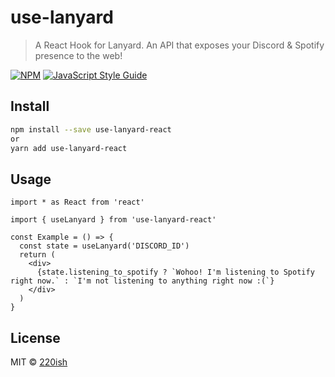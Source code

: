 # use-lanyard

> A React Hook for Lanyard. An API that exposes your Discord & Spotify presence to the web!

[![NPM](https://img.shields.io/npm/v/use-lanyard.svg)](https://www.npmjs.com/package/use-lanyard) [![JavaScript Style Guide](https://img.shields.io/badge/code_style-standard-brightgreen.svg)](https://standardjs.com)

## Install

```bash
npm install --save use-lanyard-react
or
yarn add use-lanyard-react
```

## Usage

```tsx
import * as React from 'react'

import { useLanyard } from 'use-lanyard-react'

const Example = () => {
  const state = useLanyard('DISCORD_ID')
  return (
    <div>
      {state.listening_to_spotify ? `Wohoo! I'm listening to Spotify right now.` : `I'm not listening to anything right now :(`}
    </div>
  )
}
```

## License

MIT © [220ish](https://github.com/220ish)
